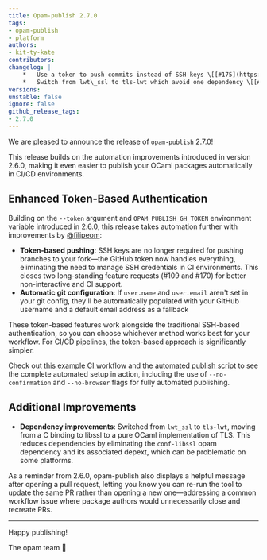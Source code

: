```yaml
---
title: Opam-publish 2.7.0
tags:
- opam-publish
- platform
authors:
- kit-ty-kate
contributors:
changelog: |
    *   Use a token to push commits instead of SSH keys \[[#175](https://github.com/ocaml-opam/opam-publish/pull/175) [@filipeom](https://github.com/filipeom)\]
    *   Switch from lwt\_ssl to tls-lwt which avoid one dependency \[[#176](https://github.com/ocaml-opam/opam-publish/pull/176) [@kit-ty-kate](https://github.com/kit-ty-kate)\]
versions:
unstable: false
ignore: false
github_release_tags:
- 2.7.0
---
```


We are pleased to announce the release of `opam-publish` 2.7.0!

This release builds on the automation improvements introduced in version 2.6.0, making it even easier to publish your OCaml packages automatically in CI/CD environments.

## Enhanced Token-Based Authentication

Building on the `--token` argument and `OPAM_PUBLISH_GH_TOKEN` environment variable introduced in 2.6.0, this release takes automation further with improvements by [@filipeom](https://github.com/filipeom):

- **Token-based pushing**: SSH keys are no longer required for pushing branches to your fork—the GitHub token now handles everything, eliminating the need to manage SSH credentials in CI environments. This closes two long-standing feature requests (#109 and #170) for better non-interactive and CI support.
- **Automatic git configuration**: If `user.name` and `user.email` aren't set in your git config, they'll be automatically populated with your GitHub username and a default email address as a fallback

These token-based features work alongside the traditional SSH-based authentication, so you can choose whichever method works best for your workflow. For CI/CD pipelines, the token-based approach is significantly simpler.

Check out [this example CI workflow](https://github.com/formalsec/smtml/commit/3c98cc024583e69b87c6d63a233abff149471399) and the [automated publish script](https://github.com/formalsec/smtml/blob/3c98cc024583e69b87c6d63a233abff149471399/scripts/publish.sh) to see the complete automated setup in action, including the use of `--no-confirmation` and `--no-browser` flags for fully automated publishing.

## Additional Improvements

- **Dependency improvements**: Switched from `lwt_ssl` to `tls-lwt`, moving from a C binding to libssl to a pure OCaml implementation of TLS. This reduces dependencies by eliminating the `conf-libssl` opam dependency and its associated depext, which can be problematic on some platforms.

As a reminder from 2.6.0, opam-publish also displays a helpful message after opening a pull request, letting you know you can re-run the tool to update the same PR rather than opening a new one—addressing a common workflow issue where package authors would unnecessarily close and recreate PRs.

---

Happy publishing!

The opam team 🐫